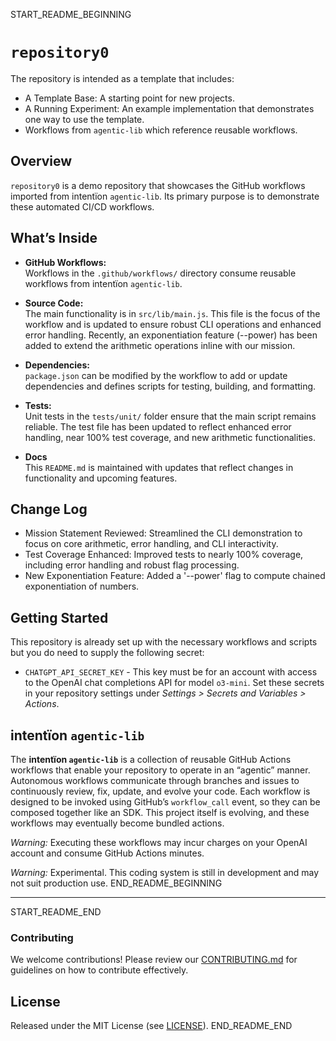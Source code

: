 START_README_BEGINNING
# `repository0`

The repository is intended as a template that includes:
* A Template Base: A starting point for new projects.
* A Running Experiment: An example implementation that demonstrates one way to use the template.
* Workflows from `agentic‑lib` which reference reusable workflows.

## Overview
`repository0` is a demo repository that showcases the GitHub workflows imported from intentïon `agentic‑lib`. Its primary purpose is to demonstrate these automated CI/CD workflows.

## What’s Inside

- **GitHub Workflows:**  
  Workflows in the `.github/workflows/` directory consume reusable workflows from intentïon `agentic‑lib`.

- **Source Code:**  
  The main functionality is in `src/lib/main.js`. This file is the focus of the workflow and is updated to ensure robust CLI operations and enhanced error handling. Recently, an exponentiation feature (--power) has been added to extend the arithmetic operations inline with our mission.

- **Dependencies:**  
  `package.json` can be modified by the workflow to add or update dependencies and defines scripts for testing, building, and formatting.

- **Tests:**  
  Unit tests in the `tests/unit/` folder ensure that the main script remains reliable. The test file has been updated to reflect enhanced error handling, near 100% test coverage, and new arithmetic functionalities.

- **Docs**  
  This `README.md` is maintained with updates that reflect changes in functionality and upcoming features.

## Change Log
- Mission Statement Reviewed: Streamlined the CLI demonstration to focus on core arithmetic, error handling, and CLI interactivity.
- Test Coverage Enhanced: Improved tests to nearly 100% coverage, including error handling and robust flag processing.
- New Exponentiation Feature: Added a '--power' flag to compute chained exponentiation of numbers.

## Getting Started

This repository is already set up with the necessary workflows and scripts but you do need to supply the following secret:
- `CHATGPT_API_SECRET_KEY` - This key must be for an account with access to the OpenAI chat completions API for model `o3-mini`.
  Set these secrets in your repository settings under *Settings > Secrets and Variables > Actions*.

## intentïon `agentic‑lib`

The **intentïon `agentic‑lib`** is a collection of reusable GitHub Actions workflows that enable your repository to operate in an “agentic” manner. Autonomous workflows communicate through branches and issues to continuously review, fix, update, and evolve your code. Each workflow is designed to be invoked using GitHub’s `workflow_call` event, so they can be composed together like an SDK. This project itself is evolving, and these workflows may eventually become bundled actions.

*Warning:* Executing these workflows may incur charges on your OpenAI account and consume GitHub Actions minutes.

*Warning:* Experimental. This coding system is still in development and may not suit production use.
END_README_BEGINNING

---

START_README_END
### Contributing

We welcome contributions! Please review our [CONTRIBUTING.md](./CONTRIBUTING.md) for guidelines on how to contribute effectively.

## License

Released under the MIT License (see [LICENSE](./LICENSE)).
END_README_END